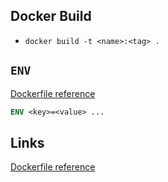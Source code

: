 ## Docker Build
- `docker build -t <name>:<tag> .`

## `ENV`
[Dockerfile reference](https://docs.docker.com/engine/reference/builder/#env)
```dockerfile
ENV <key>=<value> ...
```

## Links
[Dockerfile reference](https://docs.docker.com/engine/reference/builder/)